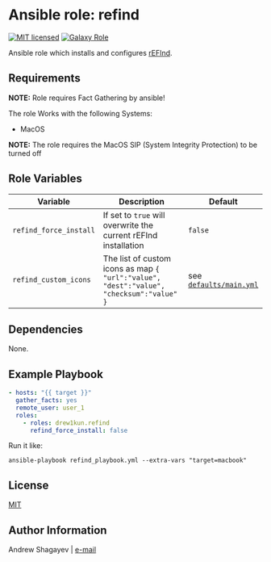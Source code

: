 # Ansible role: refind

[![MIT licensed][mit-badge]][mit-link]
[![Galaxy Role][role-badge]][galaxy-link]

Ansible role which installs and configures [rEFInd][refind-link].

Requirements
----

**NOTE:** Role requires Fact Gathering by ansible!

The role Works with the following Systems:

 - MacOS

**NOTE:** The role requires the MacOS SIP (System Integrity Protection) to be turned off

Role Variables
--------------

| Variable | Description | Default |
|----------|-------------|---------|
| `refind_force_install` | If set to `true` will overwrite the current rEFInd installation | `false` |
| `refind_custom_icons` | The list of custom icons as map `{ "url":"value", "dest":"value", "checksum":"value" }` | see [`defaults/main.yml`](defaults/main.yml) |

Dependencies
----

None.

Example Playbook
----

```yaml
- hosts: "{{ target }}"
  gather_facts: yes
  remote_user: user_1
  roles:
    - roles: drew1kun.refind
      refind_force_install: false
```

Run it like:

```
ansible-playbook refind_playbook.yml --extra-vars "target=macbook"
```

License
----

[MIT][mit-link]

Author Information
----

Andrew Shagayev | [e-mail](mailto:drewshg@gmail.com)

[refind-link]: https://www.rodsbooks.com/refind/
[role-badge]: https://img.shields.io/badge/role-drew1kun.refind-green.svg
[galaxy-link]: https://galaxy.ansible.com/drew1kun/refind/
[mit-badge]: https://img.shields.io/badge/license-MIT-blue.svg
[mit-link]: https://raw.githubusercontent.com/drew1kun/ansible-refind/master/LICENSE
